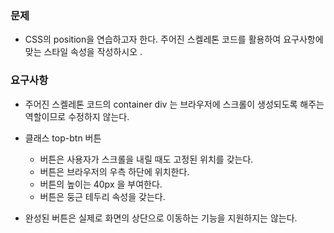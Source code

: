 ### 문제
- CSS의 position을 연습하고자 한다. 주어진 스켈레톤 코드를 활용하여 요구사항에 맞는 스타일 속성을 작성하시오 .

### 요구사항
- 주어진 스켈레톤 코드의 container div 는 브라우저에 스크롤이 생성되도록 해주는 역할이므로 수정하지 않는다. 

- 클래스 top-btn 버튼 
  - 버튼은 사용자가 스크롤을 내릴 때도 고정된 위치를 갖는다. 
  - 버튼은 브라우저의 우측 하단에 위치한다. 
  - 버튼의 높이는 40px 을 부여한다. 
  - 버튼은 둥근 테두리 속성을 갖는다.

- 완성된 버튼은 실제로 화면의 상단으로 이동하는 기능을 지원하지는 않는다.
